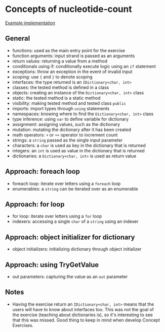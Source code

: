 # Concepts of nucleotide-count

[Example implementation](https://github.com/exercism/csharp/blob/master/exercises/nucleotide-count/Example.cs)

## General

- functions: used as the main entry point for the exercise
- function arguments: input strand is passed as an arguments
- return values: returning a value from a method
- conditionals using if: conditionally execute logic using an `if` statement
- exceptions: throw an exception in the event of invalid input
- scoping: use `{` and `}` to denote scoping
- interfaces: the type returned is an `IDictionary<char, int>`
- classes: the tested method is defined in a class
- objects: creating an instance of the `Dictionary<char, int>` class
- static: the tested method is a static method
- visibility: making tested method and tested class `public`
- imports: import types through `using` statements
- namespaces: knowing where to find the `Dictionary<char, int>` class
- type inference: using `var` to define variable for dictionary
- assignment: assigning values, such as the dictionary
- mutation: mutating the dictionary after it has been created
- math operators: `+` or `++` operator to increment count
- strings: a `string` passed as the single input parameter
- characters: a `char` is used as key in the dictionary that is returned
- integers: an `int` is used as value in the dictionary that is returned
- dictionaries: a `Dictionary<char, int>` is used as return value

## Approach: foreach loop

- foreach loop: iterate over letters using a `foreach` loop
- enumerables: a `string` can be iterated over as an enumerable

## Approach: for loop

- for loop: iterate over letters using a `for` loop
- indexers: accessing a single `char` of a `string` using an indexer

## Approach: object initializer for dictionary

- object initializers: initializing dictionary through object initializer

## Approach: using TryGetValue

- out parameters: capturing the value as an `out` parameter

## Notes

- Having the exercise return an `IDictionary<char, int>` means that the users will have to know about interfaces too. This was not the goal of the exercise (teaching about dictionaries is), so it's interesting to see that this was missed. Good thing to keep in mind when develop Concept Exercises.
